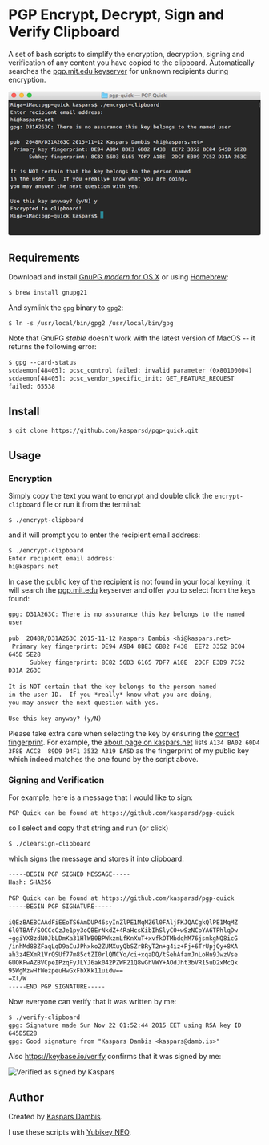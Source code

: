 # PGP Encrypt, Decrypt, Sign and Verify Clipboard

A set of bash scripts to simplify the encryption, decryption, signing and verification of any content you have copied to the clipboard. Automatically searches the [pgp.mit.edu keyserver](https://pgp.mit.edu/) for unknown recipients during encryption.

![Screenshot of the terminal output](screenshot.png)

## Requirements

Download and install [GnuPG _modern_ for OS X](http://sourceforge.net/p/gpgosx/docu/Download/) or using [Homebrew](http://brew.sh/):

	$ brew install gnupg21

And symlink the `gpg` binary to `gpg2`:

	$ ln -s /usr/local/bin/gpg2 /usr/local/bin/gpg

Note that GnuPG _stable_ doesn't work with the latest version of MacOS -- it returns the following error:

	$ gpg --card-status
	scdaemon[48405]: pcsc_control failed: invalid parameter (0x80100004)
	scdaemon[48405]: pcsc_vendor_specific_init: GET_FEATURE_REQUEST failed: 65538


## Install

	$ git clone https://github.com/kasparsd/pgp-quick.git


## Usage

### Encryption

Simply copy the text you want to encrypt and double click the `encrypt-clipboard` file or run it from the terminal:

	$ ./encrypt-clipboard

and it will prompt you to enter the recipient email address:

	$ ./encrypt-clipboard
	Enter recipient email address:
	hi@kaspars.net

In case the public key of the recipient is not found in your local keyring, it will search the [pgp.mit.edu](https://pgp.mit.edu/) keyserver and offer you to select from the keys found:

	gpg: D31A263C: There is no assurance this key belongs to the named user

	pub  2048R/D31A263C 2015-11-12 Kaspars Dambis <hi@kaspars.net>
	 Primary key fingerprint: DE94 A9B4 8BE3 6B82 F438  EE72 3352 BC04 645D 5E28
	      Subkey fingerprint: 8C82 56D3 6165 7DF7 A18E  2DCF E3D9 7C52 D31A 263C

	It is NOT certain that the key belongs to the person named
	in the user ID.  If you *really* know what you are doing,
	you may answer the next question with yes.

	Use this key anyway? (y/N)

Please take extra care when selecting the key by ensuring the [correct fingerprint](https://en.wikipedia.org/wiki/Public_key_fingerprint). For example, the [about page on kaspars.net](http://kaspars.net/about) lists `A134 BA02 60D4 3F8E ACC8  89D9 94F1 3532 A319 EA5D` as the fingerprint of my public key which indeed matches the one found by the script above.

### Signing and Verification

For example, here is a message that I would like to sign:

	PGP Quick can be found at https://github.com/kasparsd/pgp-quick

so I select and copy that string and run (or click)

	$ ./clearsign-clipboard

which signs the message and stores it into clipboard:

	-----BEGIN PGP SIGNED MESSAGE-----
	Hash: SHA256

	PGP Quick can be found at https://github.com/kasparsd/pgp-quick
	-----BEGIN PGP SIGNATURE-----

	iQEzBAEBCAAdFiEEoTS6AmDUP46syInZlPE1MqMZ6l0FAljFKJQACgkQlPE1MqMZ
	6l0TBAf/SOCCcCzJe1py3oQBErNkdZ+4RaHcsKibIhSlyC0+wSzNCoYA6TPhlqDw
	+ggiYX8zdN0JbLDmKa31HlWB0BPWkzmLfKnXuT+xvfkOTMbdqhM76jsmkgNQ8icG
	/inhMd8BZFaqLqD9aCuJPhxko2ZUMXuyQbSZrBRyT2n+g4iz+Fj+6TrUpjQy+8XA
	ah3z4EXmR1VrQSUf77m85ctZI0rlQMCYo/ci+xqaDQ/tSehAfamJnLoHn9JwzVse
	GUOKFwAZBVCpeIPzqFyJLYJ6ak042PZWF21Q8wGhVWY+AOdJht3bVR15uD2xMcQk
	95WgMzwHfWezpeuHwGxFbXKk11uidw==
	=Xl/W
	-----END PGP SIGNATURE-----

Now everyone can verify that it was written by me:

	$ ./verify-clipboard
	gpg: Signature made Sun Nov 22 01:52:44 2015 EET using RSA key ID 645D5E28
	gpg: Good signature from "Kaspars Dambis <kaspars@damb.is>"

Also https://keybase.io/verify confirms that it was signed by me:

![Verified as signed by Kaspars](http://kaspars.net/wp-content/uploads/2015/11/signed-by-kaspars.png)

## Author

Created by [Kaspars Dambis](http://kaspars.net).

I use these scripts with [Yubikey NEO](https://www.yubico.com/products/yubikey-hardware/yubikey-neo/).
